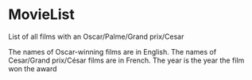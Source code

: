 # MovieList
List of all films with an Oscar/Palme/Grand prix/Cesar

The names of Oscar-winning films are in English.
The names of Cesar/Grand prix/César films are in French.
The year is the year the film won the award 
